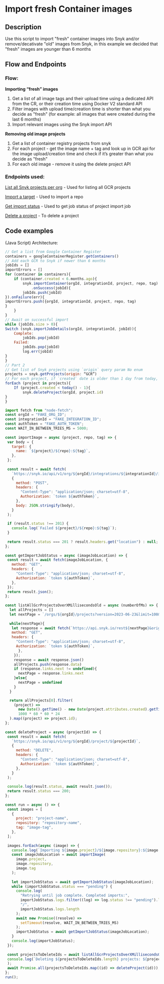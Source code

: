 # Import fresh Container images

## Description

Use this script to import "fresh" container images into Snyk and/or remove/decativate "old" images from Snyk, in this example we decided that "fresh" images are younger than 6 months

## Flow and Endpoints

### Flow:

**Importing “fresh” images**

1. Get a list of all image tags and their upload time using a dedicated API from the CR, or their creation time using Docker V2 standard API
2. Filter images with upload time/creation time is shorter than what you decide as "fresh" (for example: all images that were created during the last 6 months)
3. Import relevant images using the Snyk import API

**Removing old image projects**

1. Get a list of container registry projects from snyk
2. For each project - get the image name + tag and look up in GCR api for the image upload/creation time and check if it’s greater than what you decide as "fresh"
3. For each old image - remove it using the delete project API

### Endpoints used:

[List all Snyk projects per org](https://apidocs.snyk.io/?version=2023-06-23%7Ebeta#tag--Projects) - Used for listing all GCR projects

[Import a target](https://snyk.docs.apiary.io/#reference/import-projects/import/import-targets) - Used to import a repo

[Get import status](https://snyk.docs.apiary.io/#reference/import-projects/import-job/get-import-job-details) - Used to get job status of project import job

[Delete a project](https://snyk.docs.apiary.io/#reference/projects/individual-project/delete-a-project) - To delete a project

## Code examples

(Java Script)
Architecture:

```jsx
// Get a list from Google Container Register
containers = googleContainerRegister.getContainers()
// Add each GCR to Snyk if newer than 6 months
jobIds = []
importErrors = []
for (container in containers){
	if (container.created < 6.months.ago){
		snyk.importContainer(orgId, integrationId, project, repo, tag)
			.onSuccess(jobId){
		jobIds.push(jobId)
}).onFailure(err){
importErrors.push({orgId, integrationId, project, repo, tag)
}
	}
}
// Await on successful import
while (jobIds.size > 0){
Switch (snyk.importJobDetails(orgId, integrationId, jobId)){
	Complete: 
		jobIds.pop(jobId)
	Failed:
		jobIds.pop(jobId)
		log.err(jobId)
}
}
// Part 2
// Get list of Snyk projects using `origin` query param No enum
projects = snyk.getProjects(origin: “GCR”)
// For each project, if `created` date is older than 1 day from today, then delete project (orgId, projectId)
forEach (project in projects){
	If (project.created < today() - 1){
		snyk.deleteProject(orgId, project.id)
}
}
```

```jsx
import fetch from "node-fetch";
const orgId = "FAKE_ORG_ID";
const integrationId = "FAKE_INTEGRATION_ID";
const authToken = "FAKE_AUTH_TOKEN";
const WAIT_IN_BETWEEN_TRIES_MS = 5000;
 
const importImage = async (project, repo, tag) => {
 var body = {
   target: {
     name: `${project}/${repo}:${tag}`,
   },
 };
 
 const result = await fetch(
   `https://snyk.io/api/v1/org/${orgId}/integrations/${integrationId}/import`,
   {
     method: "POST",
     headers: {
       "Content-Type": "application/json; charset=utf-8",
       Authorization: `token ${authToken}`,
     },
     body: JSON.stringify(body),
   }
 );
 
 if (result.status !== 201) {
   console.log(`Failed ${project}/${repo}:${tag}`);
 }
 
 return result.status === 201 ? result.headers.get("location") : null;
};
 
const getImportJobStatus = async (imageJobLocation) => {
 const result = await fetch(imageJobLocation, {
   method: "GET",
   headers: {
     "Content-Type": "application/json; charset=utf-8",
     Authorization: `token ${authToken}`,
   },
 });
 return result.json();
};
 
const listAllGcrProjectsOverXMillisecondsOld = async (numberOfMs) => {
  let allProjects = []
  let nextPage = `/orgs/${orgId}/projects?version=2023-06-23&limit=100&origins=GCR`
  
  while(nextPage){
   let response = await fetch(`https://api.snyk.io/rest${nextPage}&origins=GCR`, {
   method: "GET",
   headers: {
     "Content-Type": "application/json; charset=utf-8",
     Authorization: `token ${authToken}`,
      },
    });
    response = await response.json()
    allProjects.push(response.data)
    if (response.links.next != undefined){
      nextPage = response.links.next
    }else{
      nextPage = undefined
    }
  }

  return allProjects[0].filter(
    (project) =>
      new Date().getTime() - new Date(project.attributes.created).getTime() >
      1000 * 60 * 60 * 24
  ).map((project) => project.id);
};
 
const deleteProject = async (projectId) => {
 const result = await fetch(
   `https://snyk.io/api/v1/org/${orgId}/project/${projectId}`,
   {
     method: "DELETE",
     headers: {
       "Content-Type": "application/json; charset=utf-8",
       Authorization: `token ${authToken}`,
     },
   }
 );
 
 console.log(result.status, await result.json());
 return result.status === 200;
};
 
const run = async () => {
 const images = [
   {
     project: "project-name",
     repository: "repository-name",
     tag: "image-tag",
   },
 ];
 
 images.forEach(async (image) => {
   console.log(`Importing ${image.project}/${image.repository}:${image.tag}`);
   const imageJobLocation = await importImage(
     image.project,
     image.repository,
     image.tag
   );
 
   let importJobStatus = await getImportJobStatus(imageJobLocation);
   while (importJobStatus.status === "pending") {
     console.log(
       "Retrying until job complete. Completed imports:",
       importJobStatus.logs.filter((log) => log.status !== "pending").length,
       "/",
       importJobStatus.logs.length
     );
     await new Promise((resolve) =>
       setTimeout(resolve, WAIT_IN_BETWEEN_TRIES_MS)
     );
     importJobStatus = await getImportJobStatus(imageJobLocation);
   }
   console.log(importJobStatus);
 });
 
 const projectsToDeleteIds = await listAllGcrProjectsOverXMillisecondsOld(1000 * 60 * 60 * 24);
 console.log(`Deleting ${projectsToDeleteIds.length} projects: ${projectsToDeleteIds}`
 );
 await Promise.all(projectsToDeleteIds.map((id) => deleteProject(id)));
};
run();
```